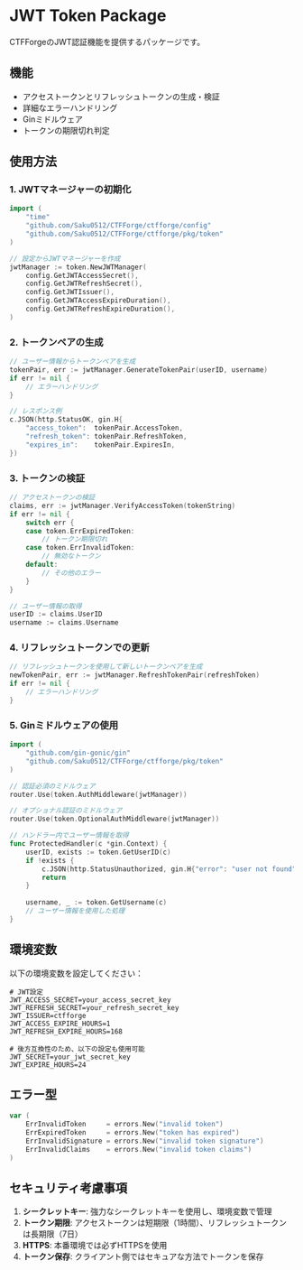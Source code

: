 # JWT Token Package

CTFForgeのJWT認証機能を提供するパッケージです。

## 機能

- アクセストークンとリフレッシュトークンの生成・検証
- 詳細なエラーハンドリング
- Ginミドルウェア
- トークンの期限切れ判定

## 使用方法

### 1. JWTマネージャーの初期化

```go
import (
    "time"
    "github.com/Saku0512/CTFForge/ctfforge/config"
    "github.com/Saku0512/CTFForge/ctfforge/pkg/token"
)

// 設定からJWTマネージャーを作成
jwtManager := token.NewJWTManager(
    config.GetJWTAccessSecret(),
    config.GetJWTRefreshSecret(),
    config.GetJWTIssuer(),
    config.GetJWTAccessExpireDuration(),
    config.GetJWTRefreshExpireDuration(),
)
```

### 2. トークンペアの生成

```go
// ユーザー情報からトークンペアを生成
tokenPair, err := jwtManager.GenerateTokenPair(userID, username)
if err != nil {
    // エラーハンドリング
}

// レスポンス例
c.JSON(http.StatusOK, gin.H{
    "access_token":  tokenPair.AccessToken,
    "refresh_token": tokenPair.RefreshToken,
    "expires_in":    tokenPair.ExpiresIn,
})
```

### 3. トークンの検証

```go
// アクセストークンの検証
claims, err := jwtManager.VerifyAccessToken(tokenString)
if err != nil {
    switch err {
    case token.ErrExpiredToken:
        // トークン期限切れ
    case token.ErrInvalidToken:
        // 無効なトークン
    default:
        // その他のエラー
    }
}

// ユーザー情報の取得
userID := claims.UserID
username := claims.Username
```

### 4. リフレッシュトークンでの更新

```go
// リフレッシュトークンを使用して新しいトークンペアを生成
newTokenPair, err := jwtManager.RefreshTokenPair(refreshToken)
if err != nil {
    // エラーハンドリング
}
```

### 5. Ginミドルウェアの使用

```go
import (
    "github.com/gin-gonic/gin"
    "github.com/Saku0512/CTFForge/ctfforge/pkg/token"
)

// 認証必須のミドルウェア
router.Use(token.AuthMiddleware(jwtManager))

// オプショナル認証のミドルウェア
router.Use(token.OptionalAuthMiddleware(jwtManager))

// ハンドラー内でユーザー情報を取得
func ProtectedHandler(c *gin.Context) {
    userID, exists := token.GetUserID(c)
    if !exists {
        c.JSON(http.StatusUnauthorized, gin.H{"error": "user not found"})
        return
    }
    
    username, _ := token.GetUsername(c)
    // ユーザー情報を使用した処理
}
```

## 環境変数

以下の環境変数を設定してください：

```env
# JWT設定
JWT_ACCESS_SECRET=your_access_secret_key
JWT_REFRESH_SECRET=your_refresh_secret_key
JWT_ISSUER=ctfforge
JWT_ACCESS_EXPIRE_HOURS=1
JWT_REFRESH_EXPIRE_HOURS=168

# 後方互換性のため、以下の設定も使用可能
JWT_SECRET=your_jwt_secret_key
JWT_EXPIRE_HOURS=24
```

## エラー型

```go
var (
    ErrInvalidToken     = errors.New("invalid token")
    ErrExpiredToken     = errors.New("token has expired")
    ErrInvalidSignature = errors.New("invalid token signature")
    ErrInvalidClaims    = errors.New("invalid token claims")
)
```

## セキュリティ考慮事項

1. **シークレットキー**: 強力なシークレットキーを使用し、環境変数で管理
2. **トークン期限**: アクセストークンは短期限（1時間）、リフレッシュトークンは長期限（7日）
3. **HTTPS**: 本番環境では必ずHTTPSを使用
4. **トークン保存**: クライアント側ではセキュアな方法でトークンを保存 